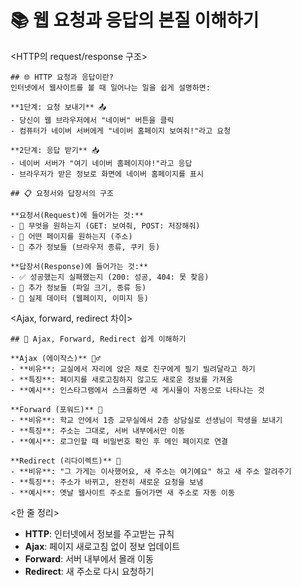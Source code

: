 # 📚 웹 요청과 응답의 본질 이해하기

  <HTTP의 request/response 구조>

    ## 🌐 HTTP 요청과 응답이란?
    인터넷에서 웹사이트를 볼 때 일어나는 일을 쉽게 설명하면:

    **1단계: 요청 보내기** 📤
    - 당신이 웹 브라우저에서 "네이버" 버튼을 클릭
    - 컴퓨터가 네이버 서버에게 "네이버 홈페이지 보여줘!"라고 요청

    **2단계: 응답 받기** 📥  
    - 네이버 서버가 "여기 네이버 홈페이지야!"라고 응답
    - 브라우저가 받은 정보로 화면에 네이버 홈페이지를 표시

    ## 📋 요청서와 답장서의 구조

    **요청서(Request)에 들어가는 것:**
    - 📝 무엇을 원하는지 (GET: 보여줘, POST: 저장해줘)
    - 🎯 어떤 페이지를 원하는지 (주소)
    - 📄 추가 정보들 (브라우저 종류, 쿠키 등)

    **답장서(Response)에 들어가는 것:**
    - ✅ 성공했는지 실패했는지 (200: 성공, 404: 못 찾음)
    - 📄 추가 정보들 (파일 크기, 종류 등)
    - 💾 실제 데이터 (웹페이지, 이미지 등)

  <Ajax, forward, redirect 차이>

    ## 🔄 Ajax, Forward, Redirect 쉽게 이해하기

    **Ajax (에이작스)** 🏃‍♂️
    - **비유**: 교실에서 자리에 앉은 채로 친구에게 필기 빌려달라고 하기
    - **특징**: 페이지를 새로고침하지 않고도 새로운 정보를 가져옴
    - **예시**: 인스타그램에서 스크롤하면 새 게시물이 자동으로 나타나는 것

    **Forward (포워드)** 🏢
    - **비유**: 학교 안에서 1층 교무실에서 2층 상담실로 선생님이 학생을 보내기
    - **특징**: 주소는 그대로, 서버 내부에서만 이동
    - **예시**: 로그인할 때 비밀번호 확인 후 메인 페이지로 연결

    **Redirect (리다이렉트)** 🚪
    - **비유**: "그 가게는 이사했어요, 새 주소는 여기예요" 하고 새 주소 알려주기
    - **특징**: 주소가 바뀌고, 완전히 새로운 요청을 보냄
    - **예시**: 옛날 웹사이트 주소로 들어가면 새 주소로 자동 이동

<한 줄 정리>
  - **HTTP**: 인터넷에서 정보를 주고받는 규칙
  - **Ajax**: 페이지 새로고침 없이 정보 업데이트
  - **Forward**: 서버 내부에서 몰래 이동
  - **Redirect**: 새 주소로 다시 요청하기